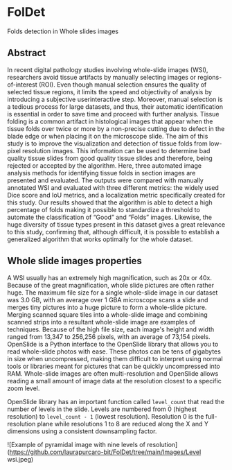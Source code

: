 # FolDet
Folds detection in Whole slides images


## Abstract
In recent digital pathology studies involving whole-slide images (WSI), researchers avoid tissue artifacts by
manually selecting images or regions-of-interest (ROI). Even though manual selection ensures the quality of
selected tissue regions, it limits the speed and objectivity of analysis by introducing a subjective userinteractive step. 
Moreover, manual selection is a tedious process for large datasets, and thus, their automatic
identification is essential in order to save time and proceed with further analysis. Tissue folding is a common
artifact in histological images that appear when the tissue folds over twice or more by a non-precise cutting
due to defect in the blade edge or when placing it on the microscope slide. The aim of this study is to improve
the visualization and detection of tissue folds from low-pixel resolution images. This information can be used
to determine bad quality tissue slides from good quality tissue slides and therefore, being rejected or
accepted by the algorithm. Here, three automated image analysis methods for identifying tissue folds in
section images are presented and evaluated. The outputs were compared with manually annotated WSI and
evaluated with three different metrics: the widely used Dice score and IoU metrics, and a localization metric
specifically created for this study. Our results showed that the algorithm is able to detect a high percentage
of folds making it possible to standardize a threshold to automate the classification of “Good” and “Folds”
images. Likewise, the huge diversity of tissue types present in this dataset gives a great relevance to this
study, confirming that, although difficult, it is possible to establish a generalized algorithm that works
optimally for the whole dataset.

## Whole slide images properties
A WSI usually has an extremely high magnification, such as 20x or 40x. Because of the great magnification,
whole slide pictures are often rather huge. The maximum file size for a single whole-slide image in our dataset
was 3.0 GB, with an average over 1 GBA microscope scans a slide and merges tiny pictures into a huge picture
to form a whole-slide picture. Merging scanned square tiles into a whole-slide image and combining scanned
strips into a resultant whole-slide image are examples of techniques. Because of the high file size, each
image's height and width ranged from 13,347 to 256,256 pixels, with an average of 73,154 pixels.
OpenSlide is a Python interface to the OpenSlide library that allows you to read whole-slide photos with ease.
These photos can be tens of gigabytes in size when uncompressed, making them difficult to interpret using
normal tools or libraries meant for pictures that can be quickly uncompressed into RAM. Whole-slide images
are often multi-resolution and OpenSlide allows reading a small amount of image data at the resolution
closest to a specific zoom level.

OpenSlide library has an important function called `level_count` that read the number of levels in the slide.
Levels are numbered from 0 (highest resolution) to `level_count - 1` (lowest resolution). Resolution 0 is
the full-resolution plane while resolutions 1 to 8 are reduced along the X and Y dimensions using a consistent
downsampling factor.

![Example of pyramidal image with nine levels of resolution](https://github.com/laurapurcaro-bit/FolDet/tree/main/Images/Level wsi.jpeg)

```python

```

